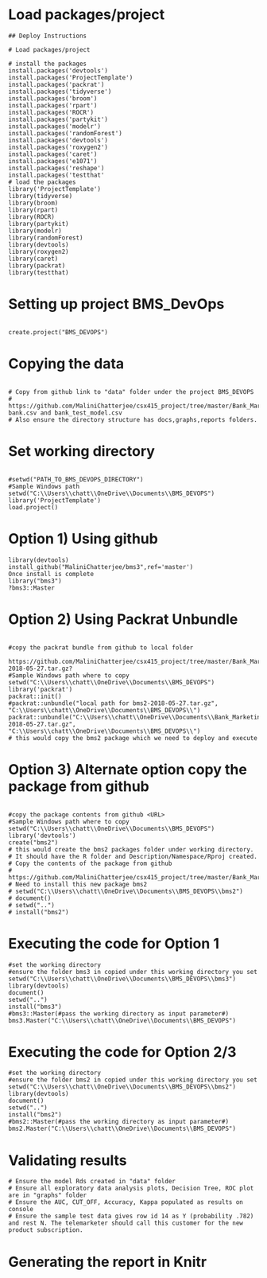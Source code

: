 # Load packages/project
```{r load_packages, warning=FALSE, message=FALSE, echo=FALSE}
## Deploy Instructions

# Load packages/project

# install the packages
install.packages('devtools')
install.packages('ProjectTemplate')
install.packages('packrat')
install.packages('tidyverse')
install.packages('broom')
install.packages('rpart')
install.packages('ROCR')
install.packages('partykit')
install.packages('modelr')
install.packages('randomForest')
install.packages('devtools')
install.packages('roxygen2')
install.packages('caret')
install.packages('e1071')
install.packages('reshape')
install.packages('testthat'
# load the packages
library('ProjectTemplate')
library(tidyverse)
library(broom)
library(rpart)
library(ROCR)
library(partykit)
library(modelr)
library(randomForest)
library(devtools)
library(roxygen2)
library(caret)
library(packrat)
library(testthat)
```

# Setting up project BMS_DevOps
```{BMS_DEVOPS, warning=FALSE, message=FALSE, echo=FALSE}

create.project("BMS_DEVOPS")

```

# Copying the data 
```{Copy Data, warning=FALSE, message=FALSE, echo=FALSE}

# Copy from github link to "data" folder under the project BMS_DEVOPS
# https://github.com/MaliniChatterjee/csx415_project/tree/master/Bank_Marketing/data
bank.csv and bank_test_model.csv
# Also ensure the directory structure has docs,graphs,reports folders.
```
# Set working directory
```{setwd, warning=FALSE, message=FALSE, echo=FALSE}

#setwd("PATH_TO_BMS_DEVOPS_DIRECTORY")
#Sample Windows path 
setwd("C:\\Users\\chatt\\OneDrive\\Documents\\BMS_DEVOPS")
library('ProjectTemplate')
load.project()
```
# Option 1) Using github 
```{github, warning=FALSE, message=FALSE, echo=FALSE}
library(devtools)
install_github("MaliniChatterjee/bms3",ref='master')
Once install is complete
library("bms3")
?bms3::Master
```

# Option 2) Using Packrat Unbundle
```{unbundle, warning=FALSE, message=FALSE, echo=FALSE}

#copy the packrat bundle from github to local folder 
 https://github.com/MaliniChatterjee/csx415_project/tree/master/Bank_Marketing/bms2/packrat/bundles/bms2-2018-05-27.tar.gz?
#Sample Windows path where to copy 
setwd("C:\\Users\\chatt\\OneDrive\\Documents\\BMS_DEVOPS")
library('packrat')
packrat::init()
#packrat::unbundle("local path for bms2-2018-05-27.tar.gz", "C:\\Users\\chatt\\OneDrive\\Documents\\BMS_DEVOPS\\")
packrat::unbundle("C:\\Users\\chatt\\OneDrive\\Documents\\Bank_Marketing\\bms2\\packrat\\bundles\\bms2-2018-05-27.tar.gz", "C:\\Users\\chatt\\OneDrive\\Documents\\BMS_DEVOPS\\")
# this would copy the bms2 package which we need to deploy and execute
```

# Option 3) Alternate option copy the package from github
```{package_creation, warning=FALSE, message=FALSE, echo=FALSE}

#copy the package contents from github <URL>
#Sample Windows path where to copy 
setwd("C:\\Users\\chatt\\OneDrive\\Documents\\BMS_DEVOPS")
library('devtools')
create("bms2")
# this would create the bms2 packages folder under working directory.
# It should have the R folder and Description/Namespace/Rproj created.
# Copy the contents of the package from github 
# https://github.com/MaliniChatterjee/csx415_project/tree/master/Bank_Marketing/bms2
# Need to install this new package bms2 
# setwd("C:\\Users\\chatt\\OneDrive\\Documents\\BMS_DEVOPS\\bms2")
# document()
# setwd("..")
# install("bms2")
```
# Executing the code for Option 1
```{run1, warning=FALSE, message=FALSE, echo=FALSE}
#set the working directory
#ensure the folder bms3 in copied under this working directory you set
setwd("C:\\Users\\chatt\\OneDrive\\Documents\\BMS_DEVOPS\\bms3")
library(devtools)
document()
setwd("..")
install("bms3")
#bms3::Master(#pass the working directory as input parameter#)
bms3.Master("C:\\Users\\chatt\\OneDrive\\Documents\\BMS_DEVOPS")
```

# Executing the code for Option 2/3
```{run, warning=FALSE, message=FALSE, echo=FALSE}
#set the working directory
#ensure the folder bms2 in copied under this working directory you set
setwd("C:\\Users\\chatt\\OneDrive\\Documents\\BMS_DEVOPS\\bms2")
library(devtools)
document()
setwd("..")
install("bms2")
#bms2::Master(#pass the working directory as input parameter#)
bms2.Master("C:\\Users\\chatt\\OneDrive\\Documents\\BMS_DEVOPS")
```

# Validating results
```{validate, warning=FALSE, message=FALSE, echo=FALSE}
# Ensure the model Rds created in "data" folder
# Ensure all exploratory data analysis plots, Decision Tree, ROC plot are in "graphs" folder
# Ensure the AUC, CUT_OFF, Accuracy, Kappa populated as results on console
# Ensure the sample test data gives row id 14 as Y (probability .782) and rest N. The telemarketer should call this customer for the new product subscription.
```

# Generating the report in Knitr

